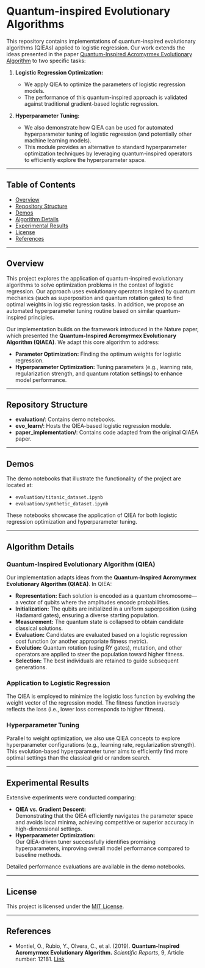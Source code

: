 # Quantum-inspired Evolutionary Algorithms

This repository contains implementations of quantum-inspired evolutionary algorithms (QIEAs) applied to logistic regression. Our work extends the ideas presented in the paper [Quantum-Inspired Acromyrmex Evolutionary Algorithm](https://www.nature.com/articles/s41598-019-48409-5) to two specific tasks:

1. **Logistic Regression Optimization:**  
   - We apply QIEA to optimize the parameters of logistic regression models.
   - The performance of this quantum-inspired approach is validated against traditional gradient-based logistic regression.

2. **Hyperparameter Tuning:**  
   - We also demonstrate how QIEA can be used for automated hyperparameter tuning of logistic regression (and potentially other machine learning models).
   - This module provides an alternative to standard hyperparameter optimization techniques by leveraging quantum-inspired operators to efficiently explore the hyperparameter space.

---

## Table of Contents

- [Overview](#overview)
- [Repository Structure](#repository-structure)
- [Demos](#demos)
- [Algorithm Details](#algorithm-details)
- [Experimental Results](#experimental-results)
- [License](#license)
- [References](#references)

---

## Overview

This project explores the application of quantum-inspired evolutionary algorithms to solve optimization problems in the context of logistic regression. Our approach uses evolutionary operators inspired by quantum mechanics (such as superposition and quantum rotation gates) to find optimal weights in logistic regression tasks. In addition, we propose an automated hyperparameter tuning routine based on similar quantum-inspired principles.

Our implementation builds on the framework introduced in the Nature paper, which presented the **Quantum-Inspired Acromyrmex Evolutionary Algorithm (QIAEA)**. We adapt this core algorithm to address:
- **Parameter Optimization:** Finding the optimum weights for logistic regression.
- **Hyperparameter Optimization:** Tuning parameters (e.g., learning rate, regularization strength, and quantum rotation settings) to enhance model performance.

---

## Repository Structure

- **evaluation/**: Contains demo notebooks.
- **evo_learn/**: Hosts the QIEA-based logistic regression module.
- **paper_implementation/**: Contains code adapted from the original QIAEA paper.

---

## Demos

The demo notebooks that illustrate the functionality of the project are located at:
- `evaluation/titanic_dataset.ipynb`
- `evaluation/synthetic_dataset.ipynb`

These notebooks showcase the application of QIEA for both logistic regression optimization and hyperparameter tuning.

---

## Algorithm Details

### Quantum-Inspired Evolutionary Algorithm (QIEA)

Our implementation adapts ideas from the **Quantum-Inspired Acromyrmex Evolutionary Algorithm (QIAEA)**. In QIEA:
- **Representation:** Each solution is encoded as a quantum chromosome—a vector of qubits where the amplitudes encode probabilities.
- **Initialization:** The qubits are initialized in a uniform superposition (using Hadamard gates), ensuring a diverse starting population.
- **Measurement:** The quantum state is collapsed to obtain candidate classical solutions.
- **Evaluation:** Candidates are evaluated based on a logistic regression cost function (or another appropriate fitness metric).
- **Evolution:** Quantum rotation (using RY gates), mutation, and other operators are applied to steer the population toward higher fitness.
- **Selection:** The best individuals are retained to guide subsequent generations.

### Application to Logistic Regression

The QIEA is employed to minimize the logistic loss function by evolving the weight vector of the regression model. The fitness function inversely reflects the loss (i.e., lower loss corresponds to higher fitness).

### Hyperparameter Tuning

Parallel to weight optimization, we also use QIEA concepts to explore hyperparameter configurations (e.g., learning rate, regularization strength). This evolution-based hyperparameter tuner aims to efficiently find more optimal settings than the classical grid or random search.

---

## Experimental Results

Extensive experiments were conducted comparing:
- **QIEA vs. Gradient Descent:**  
  Demonstrating that the QIEA efficiently navigates the parameter space and avoids local minima, achieving competitive or superior accuracy in high-dimensional settings.
- **Hyperparameter Optimization:**  
  Our QIEA-driven tuner successfully identifies promising hyperparameters, improving overall model performance compared to baseline methods.

Detailed performance evaluations are available in the demo notebooks.

---

## License

This project is licensed under the [MIT License](LICENSE).

---

## References

- Montiel, O., Rubio, Y., Olvera, C., et al. (2019). **Quantum-Inspired Acromyrmex Evolutionary Algorithm.** *Scientific Reports*, 9, Article number: 12181. [Link](https://www.nature.com/articles/s41598-019-48409-5)
